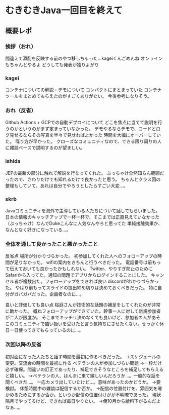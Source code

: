 # むきむきJava一回目を終えて
## 概要レポ
### 挨拶（おれ）
間違えて添削を反映する前のやつ移しちゃった…kageiくんごめんね
オンラインもちゃんとやるよ
どうしても発表が独りよがり

### kagei
コンテナについての解説・デモについて
コンパクトにまとまっていた
コンテナツールをまとめてもらえたのがすごくありがたい。
今後参考になりそう。

### おれ（反省）
Github Actions + GCPでの自動デプロイについて
どこを焦点に当てて説明を行うのかというのがまず定まっていなかった。
デモやるならデモで、コードとログ見せるならその写真を半々で見せればよかった
時間を大幅にオーバーしていた。
喋り方が早かった。
クローズなコミュニティなので、できる限り周りの人に雑談ベースで説明するのが望ましい。

### ishida
JEPの最新の部分に触れて解説を行なってくれた。
ぶっちゃけ全然知らん範囲だったので、さわりだけでも知れるだけで良かったと思う。
ちゃんとクラス図の整理もしていて、あれは自分でやろうとしたらすごい大変…。


###  skrb
Javaコミュニティを海外で主導している人たちについて話してもらいました。
日本の情報のキャッチアップで一杯一杯で、そこまでは正直見えていなかった
（ぶっちゃけ）なんでDukeこんなに人気なんやろと思ってた
単純接触効果か、なんとなく好きになっている…。

### 全体を通して良かったこと悪かったこと
反省点
場所が分かりづらかった。
初参加してくれた人へのフォローアップの時間が足りなかった。
wifiの案内をきちんと行うべきだった。
電話番号は前もって伝えておいても良かったかもしれない。
Twitter、やりすぎ防止のためにSafariから入ってた。通知の問題でアプリからログインすることにした。
キャンセル者が複数出た。フォローアップをできれば良い
discordがわかりづらかった。
やはり前もってスライドの提出締め切りは決めておくべきだった。
  特に自分がガバガバだった。企画者なのに…。


良いと評価しても良い点
桜庭さんが技術的な話題の補足をしてくれたのが非常に助かった。
概ねフォローアップができていた。幹事一人に対して新規参加者が二人が限度か。
  そこまでキッチリ決めなくても良いけど、参加者の人があそこのコミュニティで酷い扱いを受けたと言う気持ちにさせたくない。せっかく休日一日使ってきてもらっているのに…。


### 次回以降の反省
初対面になった人たちと話す時間を最初に作るべきだった。
  →スケジュールの変更。交流会の時間を最初に作る
ベテランの人が参加しづらい問題
  →一枠だけ必ず確保。間違いの訂正であったり、補足できそうなところを補足してもらえると嬉しい。
  →ベテランの人、ほんまに来て嬉しいんだろうか…。一般的な話を聞くべきだ…。
一応カメラ出していたけど…。意味があったのかどうか。
  →要検討。
休憩時間中の雑談は配信するか否か。
  →配信の位置付けを、雰囲気を確かめるためにするか否か。というか配信の位置付けがが不明瞭であった。
現状隔月でやってるけど、できれば毎日やりたい。
  →俺10月から給料下がるんだよなぁ…。
